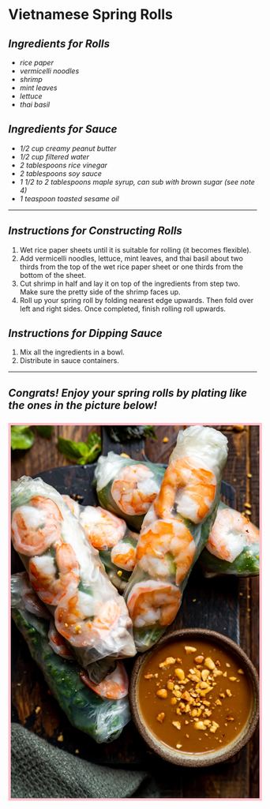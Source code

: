 # **Vietnamese Spring Rolls**

## ***Ingredients for Rolls***

- *rice paper*
- *vermicelli noodles*
- *shrimp*
- *mint leaves*
- *lettuce*
- *thai basil*

## ***Ingredients for Sauce***

- *1/2 cup creamy peanut butter*
- *1/2 cup filtered water*
- *2 tablespoons rice vinegar*
- *2 tablespoons soy sauce*
- *1 1/2 to 2 tablespoons maple syrup, can sub with brown sugar (see note 4)*
- *1 teaspoon toasted sesame oil*
___      

## ***Instructions for Constructing Rolls***

1. Wet rice paper sheets until it is suitable for rolling (it becomes flexible).
2. Add vermicelli noodles, lettuce, mint leaves, and thai basil about two thirds from the top of the wet rice paper sheet or one thirds from the bottom of the sheet.
3. Cut shrimp in half and lay it on top of the ingredients from step two. Make sure the pretty side of the shrimp faces up.
4. Roll up your spring roll by folding nearest edge upwards. Then fold over left and right sides. Once completed, finish rolling roll upwards.

## ***Instructions for Dipping Sauce***

1. Mix all the ingredients in a bowl.
2. Distribute in sauce containers.
___
## ***Congrats! Enjoy your spring rolls by plating like the ones in the picture below!***    
 
### 




<img src="springroll.jpg" 
 alt="your-image-description"
 style="border: 5px solid  pink;">

<!-- ![alt text](springroll.jpg) -->